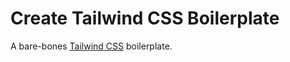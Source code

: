 # Create Tailwind CSS Boilerplate

A bare-bones [Tailwind CSS](https://tailwindcss.com) boilerplate.
